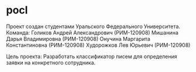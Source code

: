 # pocl

Проект создан студентами Уральского Федерального Университета.
Команда:
Голиков Андрей Александрович (РИМ-120908)
Мишанина Дарья Владимировна (РИМ-120908)
Онучина Маргарита Константиновна (РИМ-120908)
Худорожков Лев Юрьевич (РИМ-120908)

Цель проекта:
Разработать классификатор писем для определения заявки на конкретного сотрудника.
